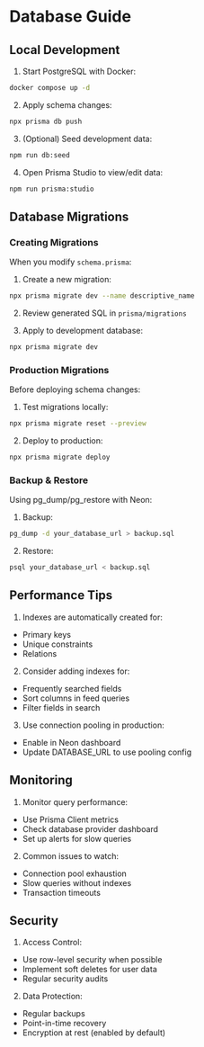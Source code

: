 # Database Guide

## Local Development

1. Start PostgreSQL with Docker:
```bash
docker compose up -d
```

2. Apply schema changes:
```bash
npx prisma db push
```

3. (Optional) Seed development data:
```bash
npm run db:seed
```

4. Open Prisma Studio to view/edit data:
```bash
npm run prisma:studio
```

## Database Migrations

### Creating Migrations

When you modify `schema.prisma`:

1. Create a new migration:
```bash
npx prisma migrate dev --name descriptive_name
```

2. Review generated SQL in `prisma/migrations`

3. Apply to development database:
```bash
npx prisma migrate dev
```

### Production Migrations

Before deploying schema changes:

1. Test migrations locally:
```bash
npx prisma migrate reset --preview
```

2. Deploy to production:
```bash
npx prisma migrate deploy
```

### Backup & Restore

Using pg_dump/pg_restore with Neon:

1. Backup:
```bash
pg_dump -d your_database_url > backup.sql
```

2. Restore:
```bash
psql your_database_url < backup.sql
```

## Performance Tips

1. Indexes are automatically created for:
- Primary keys
- Unique constraints
- Relations

2. Consider adding indexes for:
- Frequently searched fields
- Sort columns in feed queries
- Filter fields in search

3. Use connection pooling in production:
- Enable in Neon dashboard
- Update DATABASE_URL to use pooling config

## Monitoring

1. Monitor query performance:
- Use Prisma Client metrics
- Check database provider dashboard
- Set up alerts for slow queries

2. Common issues to watch:
- Connection pool exhaustion
- Slow queries without indexes
- Transaction timeouts

## Security

1. Access Control:
- Use row-level security when possible
- Implement soft deletes for user data
- Regular security audits

2. Data Protection:
- Regular backups
- Point-in-time recovery
- Encryption at rest (enabled by default)